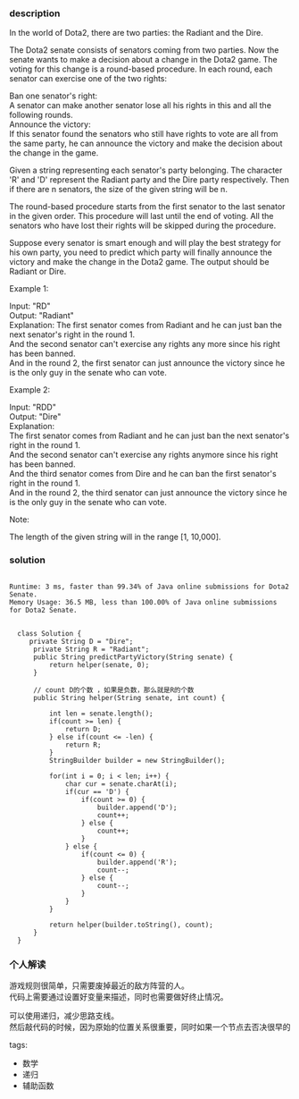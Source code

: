 ### description    
  In the world of Dota2, there are two parties: the Radiant and the Dire.  
    
  The Dota2 senate consists of senators coming from two parties. Now the senate wants to make a decision about a change in the Dota2 game. The voting for this change is a round-based procedure. In each round, each senator can exercise one of the two rights:  
    
  Ban one senator's right:  
  A senator can make another senator lose all his rights in this and all the following rounds.  
  Announce the victory:  
  If this senator found the senators who still have rights to vote are all from the same party, he can announce the victory and make the decision about the change in the game.  
     
    
  Given a string representing each senator's party belonging. The character 'R' and 'D' represent the Radiant party and the Dire party respectively. Then if there are n senators, the size of the given string will be n.  
    
  The round-based procedure starts from the first senator to the last senator in the given order. This procedure will last until the end of voting. All the senators who have lost their rights will be skipped during the procedure.  
    
  Suppose every senator is smart enough and will play the best strategy for his own party, you need to predict which party will finally announce the victory and make the change in the Dota2 game. The output should be Radiant or Dire.  
    
  Example 1:  
    
  Input: "RD"  
  Output: "Radiant"  
  Explanation: The first senator comes from Radiant and he can just ban the next senator's right in the round 1.   
  And the second senator can't exercise any rights any more since his right has been banned.   
  And in the round 2, the first senator can just announce the victory since he is the only guy in the senate who can vote.  
     
    
  Example 2:  
    
  Input: "RDD"  
  Output: "Dire"  
  Explanation:   
  The first senator comes from Radiant and he can just ban the next senator's right in the round 1.   
  And the second senator can't exercise any rights anymore since his right has been banned.   
  And the third senator comes from Dire and he can ban the first senator's right in the round 1.   
  And in the round 2, the third senator can just announce the victory since he is the only guy in the senate who can vote.  
     
    
  Note:  
    
  The length of the given string will in the range [1, 10,000].  
### solution    
```    
  
Runtime: 3 ms, faster than 99.34% of Java online submissions for Dota2 Senate.  
Memory Usage: 36.5 MB, less than 100.00% of Java online submissions for Dota2 Senate.  
  
  
  class Solution {  
     private String D = "Dire";  
      private String R = "Radiant";  
      public String predictPartyVictory(String senate) {  
          return helper(senate, 0);  
      }  
    
      // count D的个数 ，如果是负数，那么就是R的个数  
      public String helper(String senate, int count) {  
            
          int len = senate.length();  
          if(count >= len) {  
              return D;  
          } else if(count <= -len) {  
              return R;  
          }  
          StringBuilder builder = new StringBuilder();  
    
          for(int i = 0; i < len; i++) {  
              char cur = senate.charAt(i);  
              if(cur == 'D') {  
                  if(count >= 0) {  
                      builder.append('D');  
                      count++;  
                  } else {  
                      count++;  
                  }  
              } else {  
                  if(count <= 0) {  
                      builder.append('R');  
                      count--;  
                  } else {  
                      count--;  
                  }  
              }  
          }  
    
          return helper(builder.toString(), count);  
      }  
  }  
```    
    
### 个人解读    
  游戏规则很简单，只需要废掉最近的敌方阵营的人。  
  代码上需要通过设置好变量来描述，同时也需要做好终止情况。  
    
  可以使用递归，减少思路支线。  
  然后敲代码的时候，因为原始的位置关系很重要，同时如果一个节点去否决很早的  
    
tags:    
  -  数学  
  -  递归  
  -  辅助函数  
